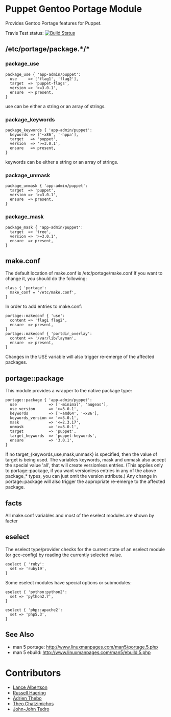 Puppet Gentoo Portage Module
============================

Provides Gentoo Portage features for Puppet.

Travis Test status: [![Build
Status](https://travis-ci.org/adrienthebo/puppet-portage.png?branch=master)](https://travis-ci.org/adrienthebo/puppet-portage)

## /etc/portage/package.\*/\*

### package\_use

    package_use { 'app-admin/puppet':
      use     => ['flag1', 'flag2'],
      target  => 'puppet-flags',
      version => '>=3.0.1',
      ensure  => present,
    }

use can be either a string or an array of strings.

### package\_keywords

    package_keywords { 'app-admin/puppet':
      keywords => ['~x86', '-hppa'],
      target   => 'puppet',
      version  => '>=3.0.1',
      ensure   => present,
    }

keywords can be either a string or an array of strings.

### package\_unmask

    package_unmask { 'app-admin/puppet':
      target  => 'puppet',
      version => '>=3.0.1',
      ensure  => present,
    }

### package\_mask

    package_mask { 'app-admin/puppet':
      target  => 'tree',
      version => '>=3.0.1',
      ensure  => present,
    }

## make.conf

The default location of make.conf is /etc/portage/make.conf
If you want to change it, you should do the following:

    class { 'portage':
      make_conf = '/etc/make.conf',
    }

In order to add entries to make.conf:

    portage::makeconf { 'use':
      content => 'flag1 flag2',
      ensure  => present,
    }
    portage::makeconf { 'portdir_overlay':
      content => '/var/lib/layman',
      ensure  => present,
    }

Changes in the USE variable will also trigger re-emerge of the affected packages.

## portage::package

This module provides a wrapper to the native package type:

    portage::package { 'app-admin/puppet':
      use              => ['-minimal', 'augeas'],
      use_version      => '>=3.0.1',
      keywords         => ['~amd64', '~x86'],
      keywords_version => '>=3.0.1',
      mask             => '<=2.3.17',
      unmask           => '>=3.0.1',
      target           => 'puppet',
      target_keywords  => 'puppet-keywords',
      ensure           => '3.0.1',
    }

If no target\_{keywords,use,mask,unmask} is specified, then the value of target
is being used.  The variables keywords, mask and unmask also accept the special
value 'all', that will create versionless entries.  (This applies only to
portage::package, if you want versionless entries in any of the above
package\_\* types, you can just omit the version attribute.) Any change in
portage::package will also trigger the appropriate re-emerge to the affected
package.

## facts

All make.conf variables and most of the eselect modules are shown by facter

## eselect

The eselect type/provider checks for the current state of an eselect module
(or gcc-config) by reading the currently selected value.

    eselect { 'ruby':
      set => 'ruby19',
    }

Some eselect modules have special options or submodules:

    eselect { 'python:python2':
      set => 'python2.7',
    }

    eselect { 'php::apache2':
      set => 'php5.3',
    }

See Also
--------

  * man 5 portage: http://www.linuxmanpages.com/man5/portage.5.php
  * man 5 ebuild: http://www.linuxmanpages.com/man5/ebuild.5.php

Contributors
============

  * [Lance Albertson](https://github.com/ramereth)
  * [Russell Haering](https://github.com/russellhaering)
  * [Adrien Thebo](https://github.com/adrienthebo)
  * [Theo Chatzimichos](https://github.com/tampakrap)
  * [John-John Tedro](https://github.com/udoprog)
